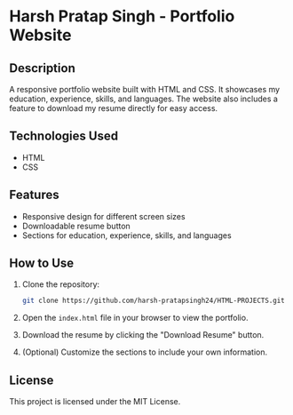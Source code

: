 
# Harsh Pratap Singh - Portfolio Website

## Description
A responsive portfolio website built with HTML and CSS. It showcases my education, experience, skills, and languages. The website also includes a feature to download my resume directly for easy access.

## Technologies Used
- HTML
- CSS

## Features
- Responsive design for different screen sizes
- Downloadable resume button
- Sections for education, experience, skills, and languages

## How to Use
1. Clone the repository:
   ```bash
   git clone https://github.com/harsh-pratapsingh24/HTML-PROJECTS.git

   ```

2. Open the `index.html` file in your browser to view the portfolio.

3. Download the resume by clicking the "Download Resume" button.

4. (Optional) Customize the sections to include your own information.

## License
This project is licensed under the MIT License.
